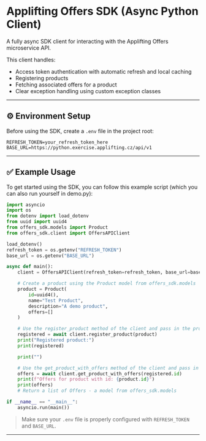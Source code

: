 # Applifting Offers SDK (Async Python Client)

A fully async SDK client for interacting with the Applifting Offers microservice API.

This client handles:
- Access token authentication with automatic refresh and local caching
- Registering products
- Fetching associated offers for a product
- Clear exception handling using custom exception classes

---

## ⚙️ Environment Setup

Before using the SDK, create a `.env` file in the project root:

```env
REFRESH_TOKEN=your_refresh_token_here
BASE_URL=https://python.exercise.applifting.cz/api/v1
```

---

## ✅ Example Usage

To get started using the SDK, you can follow this example script (which you can also run yourself in demo.py):

```python
import asyncio
import os
from dotenv import load_dotenv
from uuid import uuid4
from offers_sdk.models import Product
from offers_sdk.client import OffersAPIClient

load_dotenv()
refresh_token = os.getenv("REFRESH_TOKEN")
base_url = os.getenv("BASE_URL")

async def main():
    client = OffersAPIClient(refresh_token=refresh_token, base_url=base_url)

    # Create a product using the Product model from offers_sdk.models
    product = Product(
        id=uuid4(),
        name="Test Product",
        description="A demo product",
        offers=[]
    )

    # Use the register_product method of the client and pass in the product as a parameter
    registered = await client.register_product(product)
    print("Registered product:")
    print(registered)

    print("")

    # Use the get_product_with_offers method of the client and pass in the id of the product
    offers = await client.get_product_with_offers(registered.id)
    print(f"Offers for product with id: {product.id}")
    print(offers)
    # Return a list of Offers - a model from offers_sdk.models

if __name__ == "__main__":
    asyncio.run(main())
```

> Make sure your `.env` file is properly configured with `REFRESH_TOKEN` and `BASE_URL`.

---

